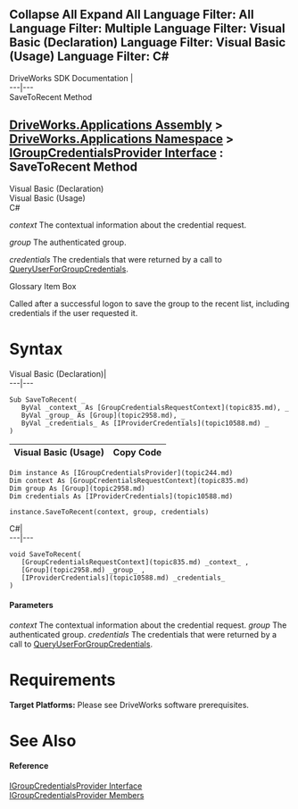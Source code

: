        

 Collapse All Expand All  Language Filter: All  Language Filter: Multiple  Language Filter: Visual Basic (Declaration) Language Filter: Visual Basic (Usage) Language Filter: C#  
---  
DriveWorks SDK Documentation  |   
---|---  
SaveToRecent Method   
  
[DriveWorks.Applications Assembly](topic13.md) > [DriveWorks.Applications Namespace](topic16.md) > [IGroupCredentialsProvider Interface](topic244.md) : SaveToRecent Method  
---  
  
Visual Basic (Declaration)    
Visual Basic (Usage)    
C# 

_context_
    The contextual information about the credential request.

_group_
    The authenticated group.

_credentials_
    The credentials that were returned by a call to [QueryUserForGroupCredentials](topic249.md).

Glossary Item Box

Called after a successful logon to save the group to the recent list, including credentials if the user requested it. 

# Syntax

Visual Basic (Declaration)|   
---|---  
      
    
    Sub SaveToRecent( _
       ByVal _context_ As [GroupCredentialsRequestContext](topic835.md), _
       ByVal _group_ As [Group](topic2958.md), _
       ByVal _credentials_ As [IProviderCredentials](topic10588.md) _
    )   
  
Visual Basic (Usage)| Copy Code  
---|---  
      
    
    Dim instance As [IGroupCredentialsProvider](topic244.md)
    Dim context As [GroupCredentialsRequestContext](topic835.md)
    Dim group As [Group](topic2958.md)
    Dim credentials As [IProviderCredentials](topic10588.md)
     
    instance.SaveToRecent(context, group, credentials)  
  
C#|   
---|---  
      
    
    void SaveToRecent( 
       [GroupCredentialsRequestContext](topic835.md) _context_ ,
       [Group](topic2958.md) _group_ ,
       [IProviderCredentials](topic10588.md) _credentials_
    )  
  
#### Parameters

 _context_
    The contextual information about the credential request.
_group_
    The authenticated group.
_credentials_
    The credentials that were returned by a call to [QueryUserForGroupCredentials](topic249.md).

# Requirements

**Target Platforms:** Please see DriveWorks software prerequisites.

# See Also

#### Reference

[IGroupCredentialsProvider Interface](topic244.md)   
[IGroupCredentialsProvider Members](topic245.md)


